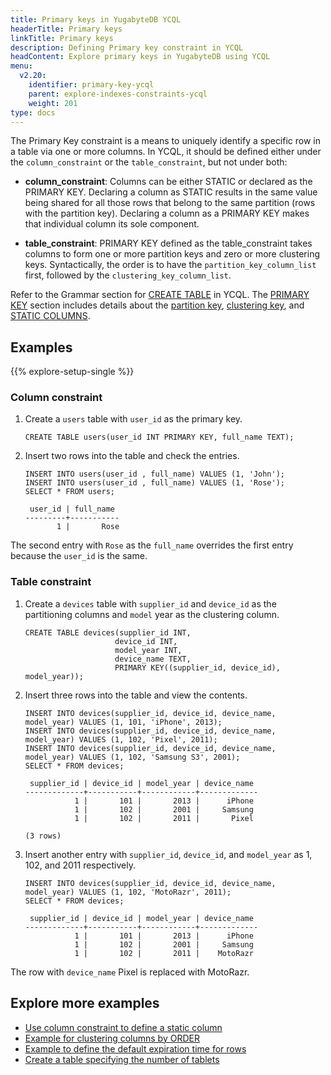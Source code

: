 ```yaml
---
title: Primary keys in YugabyteDB YCQL
headerTitle: Primary keys
linkTitle: Primary keys
description: Defining Primary key constraint in YCQL
headContent: Explore primary keys in YugabyteDB using YCQL
menu:
  v2.20:
    identifier: primary-key-ycql
    parent: explore-indexes-constraints-ycql
    weight: 201
type: docs
---
```


The Primary Key constraint is a means to uniquely identify a specific row in a table via one or more columns. In YCQL, it should be defined either under the `column_constraint` or the `table_constraint`, but not under both:

- **column_constraint**: Columns can be either STATIC or declared as the PRIMARY KEY. Declaring a column as STATIC results in the same value being shared for all those rows that belong to the same partition (rows with the partition key). Declaring a column as a PRIMARY KEY makes that individual column its sole component.

- **table_constraint**: PRIMARY KEY defined as the table_constraint takes columns to form one or more partition keys and zero or more clustering keys. Syntactically, the order is to have the `partition_key_column_list` first, followed by the `clustering_key_column_list`.

Refer to the Grammar section for [CREATE TABLE](../../../../api/ycql/ddl_create_table/#grammar) in YCQL. The [PRIMARY KEY](../../../../api/ycql/ddl_create_table/#primary-key) section includes details about the [partition key](../../../../api/ycql/ddl_create_table/#partition-key), [clustering key](../../../../api/ycql/ddl_create_table/#clustering-key), and [STATIC COLUMNS](../../../../api/ycql/ddl_create_table/#static-columns).

## Examples

{{% explore-setup-single %}}

### Column constraint

1. Create a `users` table with `user_id` as the primary key.

    ```cql
    CREATE TABLE users(user_id INT PRIMARY KEY, full_name TEXT);
    ```

1. Insert two rows into the table and check the entries.

    ```cql
    INSERT INTO users(user_id , full_name) VALUES (1, 'John');
    INSERT INTO users(user_id , full_name) VALUES (1, 'Rose');
    SELECT * FROM users;
    ```

    ```output
     user_id | full_name
    ---------+-----------
           1 |       Rose
    ```

The second entry with `Rose` as the `full_name` overrides the first entry because the `user_id` is the same.

### Table constraint

1. Create a `devices` table with `supplier_id` and `device_id` as the partitioning columns and `model` year as the clustering column.

    ```cql
    CREATE TABLE devices(supplier_id INT,
                        device_id INT,
                        model_year INT,
                        device_name TEXT,
                        PRIMARY KEY((supplier_id, device_id), model_year));

    ```

1. Insert three rows into the table and view the contents.

    ```cql
    INSERT INTO devices(supplier_id, device_id, device_name, model_year) VALUES (1, 101, 'iPhone', 2013);
    INSERT INTO devices(supplier_id, device_id, device_name, model_year) VALUES (1, 102, 'Pixel', 2011);
    INSERT INTO devices(supplier_id, device_id, device_name, model_year) VALUES (1, 102, 'Samsung S3', 2001);
    SELECT * FROM devices;
    ```

    ```output
     supplier_id | device_id | model_year | device_name
    -------------+-----------+------------+-------------
               1 |       101 |       2013 |      iPhone
               1 |       102 |       2001 |     Samsung
               1 |       102 |       2011 |       Pixel

    (3 rows)
    ```

1. Insert another entry with `supplier_id`, `device_id`, and `model_year` as 1, 102, and 2011 respectively.

    ```cql
    INSERT INTO devices(supplier_id, device_id, device_name, model_year) VALUES (1, 102, 'MotoRazr', 2011);
    SELECT * FROM devices;
    ```

    ```output
     supplier_id | device_id | model_year | device_name
    -------------+-----------+------------+-------------
               1 |       101 |       2013 |      iPhone
               1 |       102 |       2001 |     Samsung
               1 |       102 |       2011 |    MotoRazr
    ```

The row with `device_name` Pixel is replaced with MotoRazr.

## Explore more examples

- [Use column constraint to define a static column](../../../../api/ycql/ddl_create_table/#use-column-constraint-to-define-a-static-column)
- [Example for clustering columns by ORDER](../../../../api/ycql/ddl_create_table/#use-table-property-to-define-the-order-ascending-or-descending-for-clustering-columns)
- [Example to define the default expiration time for rows](../../../../api/ycql/ddl_create_table/#use-table-property-to-define-the-default-expiration-time-for-rows)
- [Create a table specifying the number of tablets](../../../../api/ycql/ddl_create_table/#create-a-table-specifying-the-number-of-tablets)
